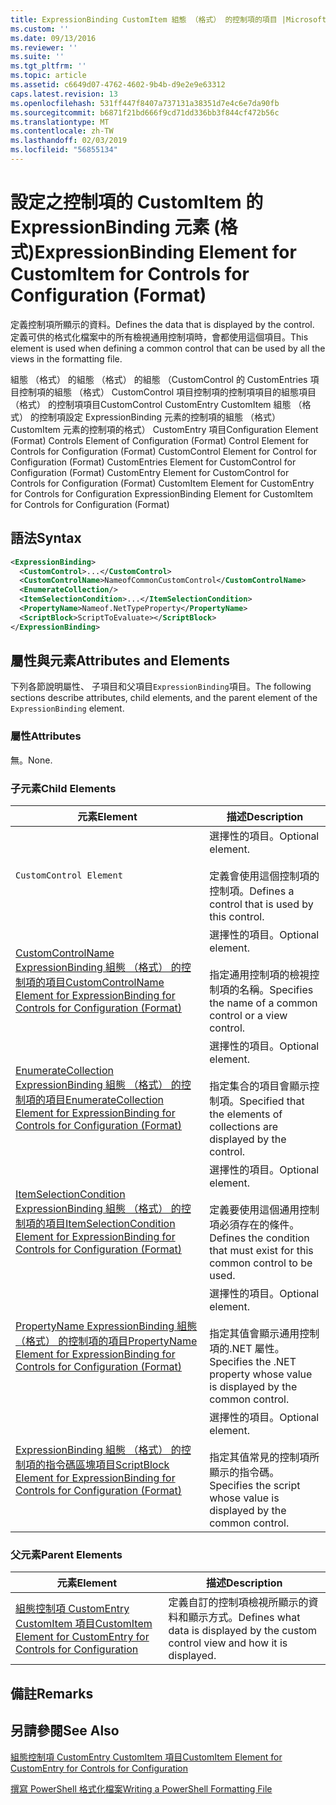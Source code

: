 ```yaml
---
title: ExpressionBinding CustomItem 組態 （格式） 的控制項的項目 |Microsoft Docs
ms.custom: ''
ms.date: 09/13/2016
ms.reviewer: ''
ms.suite: ''
ms.tgt_pltfrm: ''
ms.topic: article
ms.assetid: c6649d07-4762-4602-9b4b-d9e2e9e63312
caps.latest.revision: 13
ms.openlocfilehash: 531ff447f8407a737131a38351d7e4c6e7da90fb
ms.sourcegitcommit: b6871f21bd666f9cd71dd336bb3f844cf472b56c
ms.translationtype: MT
ms.contentlocale: zh-TW
ms.lasthandoff: 02/03/2019
ms.locfileid: "56855134"
---
```

# <a name="expressionbinding-element-for-customitem-for-controls-for-configuration-format"></a><span data-ttu-id="e3194-102">設定之控制項的 CustomItem 的 ExpressionBinding 元素 (格式)</span><span class="sxs-lookup"><span data-stu-id="e3194-102">ExpressionBinding Element for CustomItem for Controls for Configuration (Format)</span></span>

<span data-ttu-id="e3194-103">定義控制項所顯示的資料。</span><span class="sxs-lookup"><span data-stu-id="e3194-103">Defines the data that is displayed by the control.</span></span> <span data-ttu-id="e3194-104">定義可供的格式化檔案中的所有檢視通用控制項時，會都使用這個項目。</span><span class="sxs-lookup"><span data-stu-id="e3194-104">This element is used when defining a common control that can be used by all the views in the formatting file.</span></span>

<span data-ttu-id="e3194-105">組態 （格式） 的組態 （格式） 的組態 （CustomControl 的 CustomEntries 項目控制項的組態 （格式） CustomControl 項目控制項的控制項項目的組態項目 （格式） 的控制項項目CustomControl CustomEntry CustomItem 組態 （格式） 的控制項設定 ExpressionBinding 元素的控制項的組態 （格式） CustomItem 元素的控制項的格式） CustomEntry 項目</span><span class="sxs-lookup"><span data-stu-id="e3194-105">Configuration Element (Format) Controls Element of Configuration (Format) Control Element for Controls for Configuration (Format) CustomControl Element for Control for Configuration (Format) CustomEntries Element for CustomControl for Configuration (Format) CustomEntry Element for CustomControl for Controls for Configuration (Format) CustomItem Element for CustomEntry for Controls for Configuration ExpressionBinding Element for CustomItem for Controls for Configuration (Format)</span></span>

## <a name="syntax"></a><span data-ttu-id="e3194-106">語法</span><span class="sxs-lookup"><span data-stu-id="e3194-106">Syntax</span></span>

```xml
<ExpressionBinding>
  <CustomControl>...</CustomControl>
  <CustomControlName>NameofCommonCustomControl</CustomControlName>
  <EnumerateCollection/>
  <ItemSelectionCondition>...</ItemSelectionCondition>
  <PropertyName>Nameof.NetTypeProperty</PropertyName>
  <ScriptBlock>ScriptToEvaluate></ScriptBlock>
</ExpressionBinding>
```

## <a name="attributes-and-elements"></a><span data-ttu-id="e3194-107">屬性與元素</span><span class="sxs-lookup"><span data-stu-id="e3194-107">Attributes and Elements</span></span>

<span data-ttu-id="e3194-108">下列各節說明屬性、 子項目和父項目`ExpressionBinding`項目。</span><span class="sxs-lookup"><span data-stu-id="e3194-108">The following sections describe attributes, child elements, and the parent element of the `ExpressionBinding` element.</span></span>

### <a name="attributes"></a><span data-ttu-id="e3194-109">屬性</span><span class="sxs-lookup"><span data-stu-id="e3194-109">Attributes</span></span>

<span data-ttu-id="e3194-110">無。</span><span class="sxs-lookup"><span data-stu-id="e3194-110">None.</span></span>

### <a name="child-elements"></a><span data-ttu-id="e3194-111">子元素</span><span class="sxs-lookup"><span data-stu-id="e3194-111">Child Elements</span></span>

|<span data-ttu-id="e3194-112">元素</span><span class="sxs-lookup"><span data-stu-id="e3194-112">Element</span></span>|<span data-ttu-id="e3194-113">描述</span><span class="sxs-lookup"><span data-stu-id="e3194-113">Description</span></span>|
|-------------|-----------------|
|`CustomControl Element`|<span data-ttu-id="e3194-114">選擇性的項目。</span><span class="sxs-lookup"><span data-stu-id="e3194-114">Optional element.</span></span><br /><br /> <span data-ttu-id="e3194-115">定義會使用這個控制項的控制項。</span><span class="sxs-lookup"><span data-stu-id="e3194-115">Defines a control that is used by this control.</span></span>|
|[<span data-ttu-id="e3194-116">CustomControlName ExpressionBinding 組態 （格式） 的控制項的項目</span><span class="sxs-lookup"><span data-stu-id="e3194-116">CustomControlName Element for ExpressionBinding for Controls for Configuration (Format)</span></span>](./customcontrolname-element-for-expressionbinding-for-controls-for-configuration-format.md)|<span data-ttu-id="e3194-117">選擇性的項目。</span><span class="sxs-lookup"><span data-stu-id="e3194-117">Optional element.</span></span><br /><br /> <span data-ttu-id="e3194-118">指定通用控制項的檢視控制項的名稱。</span><span class="sxs-lookup"><span data-stu-id="e3194-118">Specifies the name of a common control or a view control.</span></span>|
|[<span data-ttu-id="e3194-119">EnumerateCollection ExpressionBinding 組態 （格式） 的控制項的項目</span><span class="sxs-lookup"><span data-stu-id="e3194-119">EnumerateCollection Element for ExpressionBinding for Controls for Configuration (Format)</span></span>](./enumeratecollection-element-for-expressionbinding-for-controls-for-configuration-format.md)|<span data-ttu-id="e3194-120">選擇性的項目。</span><span class="sxs-lookup"><span data-stu-id="e3194-120">Optional element.</span></span><br /><br /> <span data-ttu-id="e3194-121">指定集合的項目會顯示控制項。</span><span class="sxs-lookup"><span data-stu-id="e3194-121">Specified that the elements of collections are displayed by the control.</span></span>|
|[<span data-ttu-id="e3194-122">ItemSelectionCondition ExpressionBinding 組態 （格式） 的控制項的項目</span><span class="sxs-lookup"><span data-stu-id="e3194-122">ItemSelectionCondition Element for ExpressionBinding for Controls for Configuration (Format)</span></span>](./itemselectioncondition-element-for-expressionbinding-for-controls-for-configuration-format.md)|<span data-ttu-id="e3194-123">選擇性的項目。</span><span class="sxs-lookup"><span data-stu-id="e3194-123">Optional element.</span></span><br /><br /> <span data-ttu-id="e3194-124">定義要使用這個通用控制項必須存在的條件。</span><span class="sxs-lookup"><span data-stu-id="e3194-124">Defines the condition that must exist for this common control to be used.</span></span>|
|[<span data-ttu-id="e3194-125">PropertyName ExpressionBinding 組態 （格式） 的控制項的項目</span><span class="sxs-lookup"><span data-stu-id="e3194-125">PropertyName Element for ExpressionBinding for Controls for Configuration (Format)</span></span>](./propertyname-element-for-expressionbinding-for-controls-for-configuration-format.md)|<span data-ttu-id="e3194-126">選擇性的項目。</span><span class="sxs-lookup"><span data-stu-id="e3194-126">Optional element.</span></span><br /><br /> <span data-ttu-id="e3194-127">指定其值會顯示通用控制項的.NET 屬性。</span><span class="sxs-lookup"><span data-stu-id="e3194-127">Specifies the .NET property whose value is displayed by the common control.</span></span>|
|[<span data-ttu-id="e3194-128">ExpressionBinding 組態 （格式） 的控制項的指令碼區塊項目</span><span class="sxs-lookup"><span data-stu-id="e3194-128">ScriptBlock Element for ExpressionBinding for Controls for Configuration (Format)</span></span>](./scriptblock-element-for-expressionbinding-for-controls-for-configuration-format.md)|<span data-ttu-id="e3194-129">選擇性的項目。</span><span class="sxs-lookup"><span data-stu-id="e3194-129">Optional element.</span></span><br /><br /> <span data-ttu-id="e3194-130">指定其值常見的控制項所顯示的指令碼。</span><span class="sxs-lookup"><span data-stu-id="e3194-130">Specifies the script whose value is displayed by the common control.</span></span>|

### <a name="parent-elements"></a><span data-ttu-id="e3194-131">父元素</span><span class="sxs-lookup"><span data-stu-id="e3194-131">Parent Elements</span></span>

|<span data-ttu-id="e3194-132">元素</span><span class="sxs-lookup"><span data-stu-id="e3194-132">Element</span></span>|<span data-ttu-id="e3194-133">描述</span><span class="sxs-lookup"><span data-stu-id="e3194-133">Description</span></span>|
|-------------|-----------------|
|[<span data-ttu-id="e3194-134">組態控制項 CustomEntry CustomItem 項目</span><span class="sxs-lookup"><span data-stu-id="e3194-134">CustomItem Element for CustomEntry for Controls for Configuration</span></span>](./customitem-element-for-customentry-for-controls-for-configuration-format.md)|<span data-ttu-id="e3194-135">定義自訂的控制項檢視所顯示的資料和顯示方式。</span><span class="sxs-lookup"><span data-stu-id="e3194-135">Defines what data is displayed by the custom control view and how it is displayed.</span></span>|

## <a name="remarks"></a><span data-ttu-id="e3194-136">備註</span><span class="sxs-lookup"><span data-stu-id="e3194-136">Remarks</span></span>

## <a name="see-also"></a><span data-ttu-id="e3194-137">另請參閱</span><span class="sxs-lookup"><span data-stu-id="e3194-137">See Also</span></span>

[<span data-ttu-id="e3194-138">組態控制項 CustomEntry CustomItem 項目</span><span class="sxs-lookup"><span data-stu-id="e3194-138">CustomItem Element for CustomEntry for Controls for Configuration</span></span>](./customitem-element-for-customentry-for-controls-for-configuration-format.md)

[<span data-ttu-id="e3194-139">撰寫 PowerShell 格式化檔案</span><span class="sxs-lookup"><span data-stu-id="e3194-139">Writing a PowerShell Formatting File</span></span>](./writing-a-powershell-formatting-file.md)
